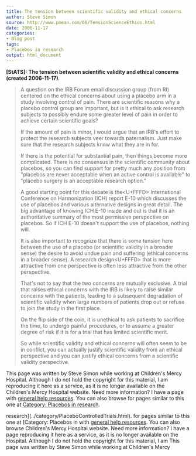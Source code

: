 ```yaml
---
title: The tension between scientific validity and ethical concerns
author: Steve Simon
source: http://www.pmean.com/06/TensionScienceEthics.html
date: 2006-11-17
categories:
- Blog post
tags:
- Placebos in research
output: html_document
---
```

**[StATS]:** **The tension between scientific
validity and ethical concerns (created 2006-11-17)**.

> A question on the IRB Forum email discussion group (from RI) centered
> on the ethical concerns about using a placebo arm in a study involving
> control of pain. There are scientific reasons why a placebo control
> group are important, but is it ethical to ask research subjects to
> possibly endure some greater level of pain in order to achieve certain
> scientific goals?
>
> If the amount of pain is minor, I would argue that an IRB's effort to
> protect the research subjects veer towards paternalism. Just make sure
> that the research subjects know what they are in for.
>
> If there is the potential for substantial pain, then things become
> more complicated. There is no consensus in the scientific community
> about placebos, so you can find support for pretty much any position
> from "placebos are never acceptable when an active control is
> available" to "placebo surgery is an acceptable research option."
>
> A good starting point for this debate is the<U+FFFD> International Conference
> on Harmonization (ICH) report E-10 which discusses the use of placebos
> and various alternative designs in great detail. The big advantage of
> knowing ICH E-10 inside and out is that it is an authoritative summary
> of the most permissive perspective on placebos. So if ICH E-10
> doesn't support the use of placebos, nothing will.
>
> It is also important to recognize that there is some tension here
> between the use of a placebo (or scientific validity in a broader
> sense) the desire to avoid undue pain and suffering (ethical concerns
> in a broader sense). A research design<U+FFFD> that is more attractive from
> one perspective is often less attractive from the other perspective.
>
> That's not to say that the two concerns are mutually exclusive. A
> trial that raises ethical concerns with the IRB is likely to raise
> similar concerns with the patients, leading to a subsequent
> degradation of scientific validity when large numbers of patients drop
> out or refuse to join the study in the first place.
>
> On the flip side of the coin, it is unethical to ask patients to
> sacrifice the time, to undergo painful procedures, or to assume a
> greater degree of risk if it is for a trial that has limited
> scientific merit.
>
> So while scientific validity and ethical concerns will often seem to
> be in conflict, you can actually justify scientific validity from an
> ethical perspective and you can justify ethical concerns from a
> scientific validity perspective.

This page was written by Steve Simon while working at Children's Mercy
Hospital. Although I do not hold the copyright for this material, I am
reproducing it here as a service, as it is no longer available on the
Children's Mercy Hospital website. Need more information? I have a page
with [general help resources](../GeneralHelp.html). You can also browse
for pages similar to this one at [Category: Placebos in
research](../category/PlaceboControlledTrials.html).
<!---More--->
research](../category/PlaceboControlledTrials.html).
for pages similar to this one at [Category: Placebos in
with [general help resources](../GeneralHelp.html). You can also browse
Children's Mercy Hospital website. Need more information? I have a page
reproducing it here as a service, as it is no longer available on the
Hospital. Although I do not hold the copyright for this material, I am
This page was written by Steve Simon while working at Children's Mercy

<!---Do not use
**[StATS]:** **The tension between scientific
This page was written by Steve Simon while working at Children's Mercy
Hospital. Although I do not hold the copyright for this material, I am
reproducing it here as a service, as it is no longer available on the
Children's Mercy Hospital website. Need more information? I have a page
with [general help resources](../GeneralHelp.html). You can also browse
for pages similar to this one at [Category: Placebos in
research](../category/PlaceboControlledTrials.html).
--->

